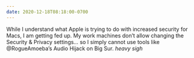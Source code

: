 ```yaml
---
date: 2020-12-18T08:18:00-0700
---
```


While I understand what Apple is trying to do with increased security for Macs, I am getting fed up. My work machines don’t allow changing the Security & Privacy settings… so I simply cannot use tools like @RogueAmoeba’s Audio Hijack on Big Sur. *heavy sigh*